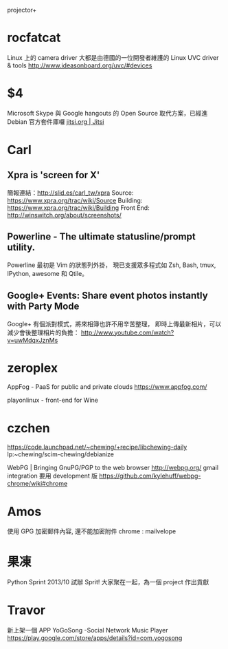 
projector+



# rocfatcat

Linux 上的 camera driver 大都是由德國的一位開發者維護的
Linux UVC driver & tools
<http://www.ideasonboard.org/uvc/#devices>

# $4

Microsoft Skype 與 Google hangouts 的 Open Source 取代方案，已經進 Debian 官方套件庫囉
[jitsi.org | Jitsi](https://jitsi.org/)

# Carl


## Xpra is 'screen for X'

簡報連結：<http://slid.es/carl_tw/xpra>
Source: <https://www.xpra.org/trac/wiki/Source>
Building: <https://www.xpra.org/trac/wiki/Building>
Front End: <http://winswitch.org/about/screenshots/>

## Powerline - The ultimate statusline/prompt utility.

Powerline 最初是 Vim 的狀態列外掛，
現已支援眾多程式如 Zsh, Bash, tmux, IPython, awesome 和 Qtile。

## Google+ Events: Share event photos instantly with Party Mode

Google+ 有個派對模式，將來相簿也許不用辛苦整理，
即時上傳最新相片，可以減少會後整理相片的負擔：
<http://www.youtube.com/watch?v=uwMdqxJznMs>

# zeroplex

AppFog - PaaS for public and private clouds
<https://www.appfog.com/>

playonlinux - front-end for Wine

# czchen

<https://code.launchpad.net/~chewing/+recipe/libchewing-daily>
lp:~chewing/scim-chewing/debianize

WebPG | Bringing GnuPG/PGP to the web browser
<http://webpg.org/>
gmail integration 要用 development 版
<https://github.com/kylehuff/webpg-chrome/wiki#chrome>

# Amos

使用 GPG 加密郵件內容, 還不能加密附件
chrome : mailvelope

# 果凍

Python Sprint
2013/10 試辦
Sprit! 大家聚在一起，為一個 project 作出貢獻

# Travor

新上架一個 APP
YoGoSong -Social Network Music Player
<https://play.google.com/store/apps/details?id=com.yogosong>